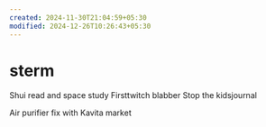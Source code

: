 ```yaml
---
created: 2024-11-30T21:04:59+05:30
modified: 2024-12-26T10:26:43+05:30
---
```


# sterm

Shui read and space study
Firsttwitch blabber
Stop the kidsjournal

Air purifier fix with Kavita market
